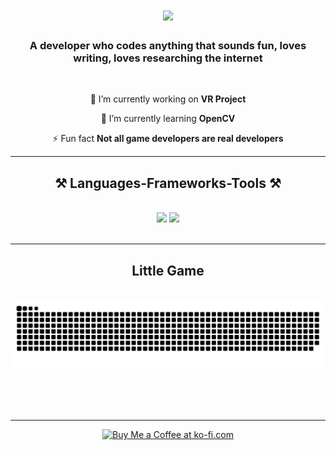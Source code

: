 

<h1 align="center">
    <img src="https://readme-typing-svg.herokuapp.com/?font=Righteous&size=35&center=true&vCenter=true&width=500&height=70&duration=4000&lines=Hi+There!+👋;+I'm+Mahir+Teymurlu;" />
</h1>

<h3 align="center">A developer who codes anything that sounds fun, loves writing, loves researching the internet</h3>

<br/>

<div align="center">
 
 🔭 I’m currently working on **VR Project**
 
 🌱 I’m currently learning **OpenCV**

⚡ Fun fact **Not all game developers are real developers**

 </div>


 <hr/>
 
<h2 align="center">⚒️ Languages-Frameworks-Tools ⚒️</h2>
<br/>
<div align="center">
    <img src="https://skillicons.dev/icons?i=unity,cs,cpp,firebase,ai,py,unreal" />
    <img src="https://skillicons.dev/icons?i=" /><br>
</div>

<br/>
<hr/>

<div align="center">
  <h2>Little Game</h2>
  <br>
  <img alt="A Snake Eat Projects" src="https://raw.githubusercontent.com/salesp07/salesp07/output/github-contribution-grid-snake.svg" />
  
  <br/><br/><br/>
</div>

<hr/>



<div align="center">
<a href='https://buymeacoffee.com/mahirteymurlu' target='_blank'><img height='64' style='border:0px;height:64px;' src='https://storage.ko-fi.com/cdn/kofi1.png?v=3' border='0' alt='Buy Me a Coffee at ko-fi.com' /></a>
</div>

<br/>
